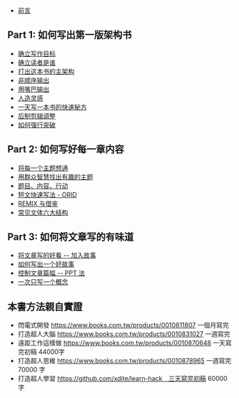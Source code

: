 
* [前言](00.md)

## Part 1: 如何写出第一版架构书

* [确立写作目标](1-0.md)
* [确立读者是谁](1-1.md)
* [打出这本书的主架构](1-2.md)
* [非顺序输出](1-3.md)
* [用嘴巴输出](1-4.md)
* [人造灵感](1-5.md)
* [一天写一本书的快速秘方](1-6.md)
* [后制剪辑调整](1-7.md)
* [如何强行突破](1-8.md)

## Part 2: 如何写好每一章内容

* [将每一个主题想通](2-1.md)
* [用群众智慧找出有趣的主题](2-2.md)
* [题目、内容、行动](2-3.md)
* [短文快速写法 - ORID](2-4.md)
* [REMIX 与借鉴](2-5.md)
* [常见文体六大结构](2-6.md)

## Part 3: 如何将文章写的有味道

* [将文章写的好看 -- 加入故事](3-1.md)
* [如何写出一个好故事](3-2.md)
* [控制文章篇幅 -- PPT 法](3-3.md)
* [一次只写一个概念](3-4.md)

## 本書方法親自實證

* 閃電式開發 https://www.books.com.tw/products/0010811807 一個月寫完
* 打造超人大腦 https://www.books.com.tw/products/0010831027  一週寫完
* 遠距工作這樣做 https://www.books.com.tw/products/0010870648 一天寫完初稿 44000字
* 打造超人思維 https://www.books.com.tw/products/0010878965 一週寫完 70000 字
* 打造超人學習 https://github.com/xdite/learn-hack　三天寫完初稿 60000 字
